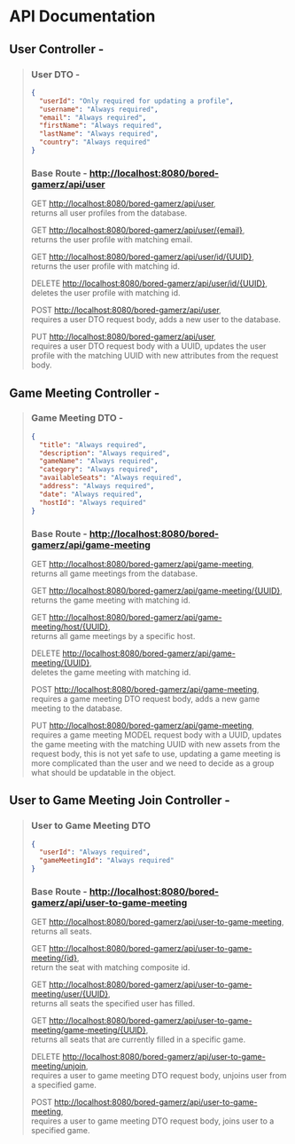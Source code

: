 # API Documentation

## User Controller -

> ### User DTO -
>
> ```json
> {
>   "userId": "Only required for updating a profile",
>   "username": "Always required",
>   "email": "Always required",
>   "firstName": "Always required",
>   "lastName": "Always required",
>   "country": "Always required"
> }
> ```
>
> ### Base Route - <http://localhost:8080/bored-gamerz/api/user>
>
> GET <http://localhost:8080/bored-gamerz/api/user>,  
> returns all user profiles from the database.
>
> GET <http://localhost:8080/bored-gamerz/api/user/{email}>,  
> returns the user profile with matching email.
>
> GET <http://localhost:8080/bored-gamerz/api/user/id/{UUID}>,  
> returns the user profile with matching id.
>
> DELETE <http://localhost:8080/bored-gamerz/api/user/id/{UUID}>,  
> deletes the user profile with matching id.
>
> POST <http://localhost:8080/bored-gamerz/api/user>,  
> requires a user DTO request body, adds a new user to the database.
>
> PUT <http://localhost:8080/bored-gamerz/api/user>,  
> requires a user DTO request body with a UUID, updates the user profile with the matching UUID with new attributes from the request body.

## Game Meeting Controller -

> ### Game Meeting DTO -
>
> ```json
> {
>   "title": "Always required",
>   "description": "Always required",
>   "gameName": "Always required",
>   "category": "Always required",
>   "availableSeats": "Always required",
>   "address": "Always required",
>   "date": "Always required",
>   "hostId": "Always required"
> }
> ```
>
> ### Base Route - <http://localhost:8080/bored-gamerz/api/game-meeting>
>
> GET <http://localhost:8080/bored-gamerz/api/game-meeting>,  
> returns all game meetings from the database.
>
> GET <http://localhost:8080/bored-gamerz/api/game-meeting/{UUID}>,  
> returns the game meeting with matching id.
>
> GET <http://localhost:8080/bored-gamerz/api/game-meeting/host/{UUID}>,  
> returns all game meetings by a specific host.
>
> DELETE <http://localhost:8080/bored-gamerz/api/game-meeting/{UUID}>,  
> deletes the game meeting with matching id.
>
> POST <http://localhost:8080/bored-gamerz/api/game-meeting>,  
> requires a game meeting DTO request body, adds a new game meeting to the database.
>
> PUT <http://localhost:8080/bored-gamerz/api/game-meeting>,  
> requires a game meeting MODEL request body with a UUID, updates the game meeting with the matching UUID with new assets from the request body, this is not yet safe to use, updating a game meeting is more complicated than the user and we need to decide as a group what should be updatable in the object.
## User to Game Meeting Join Controller -

> ### User to Game Meeting DTO
>
> ```json
> {
>   "userId": "Always required",
>   "gameMeetingId": "Always required"
> }
> ```
>
> ### Base Route - <http://localhost:8080/bored-gamerz/api/user-to-game-meeting>
>
> GET <http://localhost:8080/bored-gamerz/api/user-to-game-meeting>,  
> returns all seats.
>
> GET <http://localhost:8080/bored-gamerz/api/user-to-game-meeting/{id}>,  
> return the seat with matching composite id.
>
> GET <http://localhost:8080/bored-gamerz/api/user-to-game-meeting/user/{UUID}>,  
> returns all seats the specified user has filled.
>
> GET <http://localhost:8080/bored-gamerz/api/user-to-game-meeting/game-meeting/{UUID}>,  
> returns all seats that are currently filled in a specific game.
>
> DELETE <http://localhost:8080/bored-gamerz/api/user-to-game-meeting/unjoin>,  
> requires a user to game meeting DTO request body, unjoins user from a specified game.
>
> POST <http://localhost:8080/bored-gamerz/api/user-to-game-meeting>,  
> requires a user to game meeting DTO request body, joins user to a specified game.
